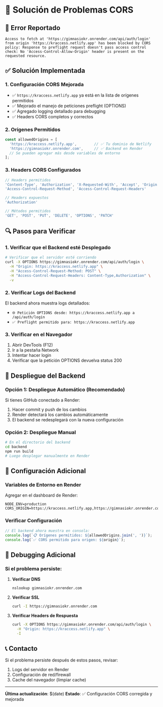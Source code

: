 # 🔧 Solución de Problemas CORS

## 🚨 Error Reportado
```
Access to fetch at 'https://gimnasiokr.onrender.com/api/auth/login' from origin 'https://kraccess.netlify.app' has been blocked by CORS policy: Response to preflight request doesn't pass access control check: No 'Access-Control-Allow-Origin' header is present on the requested resource.
```

## ✅ Solución Implementada

### 1. **Configuración CORS Mejorada**
- ✅ `https://kraccess.netlify.app` ya está en la lista de orígenes permitidos
- ✅ Mejorado el manejo de peticiones preflight (OPTIONS)
- ✅ Agregado logging detallado para debugging
- ✅ Headers CORS completos y correctos

### 2. **Orígenes Permitidos**
```javascript
const allowedOrigins = [
  'https://kraccess.netlify.app',        // ✅ Tu dominio de Netlify
  'https://gimnasiokr.onrender.com',     // ✅ Backend en Render
  // Se pueden agregar más desde variables de entorno
];
```

### 3. **Headers CORS Configurados**
```javascript
// Headers permitidos
'Content-Type', 'Authorization', 'X-Requested-With', 'Accept', 'Origin', 
'Access-Control-Request-Method', 'Access-Control-Request-Headers'

// Headers expuestos
'Authorization'

// Métodos permitidos
'GET', 'POST', 'PUT', 'DELETE', 'OPTIONS', 'PATCH'
```

## 🔍 Pasos para Verificar

### 1. **Verificar que el Backend esté Desplegado**
```bash
# Verificar que el servidor esté corriendo
curl -X OPTIONS https://gimnasiokr.onrender.com/api/auth/login \
  -H "Origin: https://kraccess.netlify.app" \
  -H "Access-Control-Request-Method: POST" \
  -H "Access-Control-Request-Headers: Content-Type,Authorization" \
  -v
```

### 2. **Verificar Logs del Backend**
El backend ahora muestra logs detallados:
- `🌐 Petición OPTIONS desde: https://kraccess.netlify.app a /api/auth/login`
- `✅ Preflight permitido para: https://kraccess.netlify.app`

### 3. **Verificar en el Navegador**
1. Abrir DevTools (F12)
2. Ir a la pestaña Network
3. Intentar hacer login
4. Verificar que la petición OPTIONS devuelva status 200

## 🚀 Despliegue del Backend

### Opción 1: Despliegue Automático (Recomendado)
Si tienes GitHub conectado a Render:
1. Hacer commit y push de los cambios
2. Render detectará los cambios automáticamente
3. El backend se redesplegará con la nueva configuración

### Opción 2: Despliegue Manual
```bash
# En el directorio del backend
cd backend
npm run build
# Luego desplegar manualmente en Render
```

## 🔧 Configuración Adicional

### Variables de Entorno en Render
Agregar en el dashboard de Render:
```
NODE_ENV=production
CORS_ORIGIN=https://kraccess.netlify.app,https://gimnasiokr.onrender.com
```

### Verificar Configuración
```javascript
// El backend ahora muestra en consola:
console.log(`📋 Orígenes permitidos: ${allowedOrigins.join(', ')}`);
console.log(`✅ CORS permitido para origen: ${origin}`);
```

## 🐛 Debugging Adicional

### Si el problema persiste:

1. **Verificar DNS**
   ```bash
   nslookup gimnasiokr.onrender.com
   ```

2. **Verificar SSL**
   ```bash
   curl -I https://gimnasiokr.onrender.com
   ```

3. **Verificar Headers de Respuesta**
   ```bash
   curl -X OPTIONS https://gimnasiokr.onrender.com/api/auth/login \
     -H "Origin: https://kraccess.netlify.app" \
     -I
   ```

## 📞 Contacto
Si el problema persiste después de estos pasos, revisar:
1. Logs del servidor en Render
2. Configuración de red/firewall
3. Cache del navegador (limpiar cache)

---
**Última actualización**: $(date)
**Estado**: ✅ Configuración CORS corregida y mejorada
